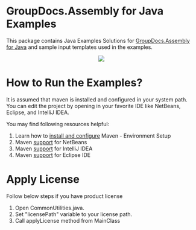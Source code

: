 # GroupDocs.Assembly for Java Examples

This package contains Java Examples Solutions for [GroupDocs.Assembly for Java](https://www.groupdocs.com/products/assembly/java) and sample input templates used in the examples.

<p align="center">
  <a title="Download complete GroupDocs.Assembly for Java source code" href="https://github.com/groupdocs-assembly/GroupDocs.Assembly-for-java/archive/master.zip">
	<img src="https://raw.github.com/AsposeExamples/java-examples-dashboard/master/images/downloadZip-Button-Large.png" />
  </a>
</p>

# How to Run the Examples?

It is assumed that maven is installed and configured in your system path. You can edit the project by opening in your favorite IDE like NetBeans, Eclipse, and IntelliJ IDEA.

You may find following resources helpful:

1. Learn how to <a href="http://www.tutorialspoint.com/maven/maven_environment_setup.htm">install and configure</a> Maven - Environment Setup
2. Maven <a href="http://www.tutorialspoint.com/maven/maven_netbeans.htm">support</a> for NetBeans
3. Maven <a href="http://www.tutorialspoint.com/maven/maven_intellij_idea.htm">support</a> for IntelliJ IDEA
4. Maven <a href="http://www.tutorialspoint.com/maven/maven_eclispe_ide.htm">support</a> for Eclipse IDE

# Apply License

Follow below steps if you have product license

1. Open CommonUtilities.java.
2. Set "licensePath" variable to your license path.
3. Call applyLicense method from MainClass